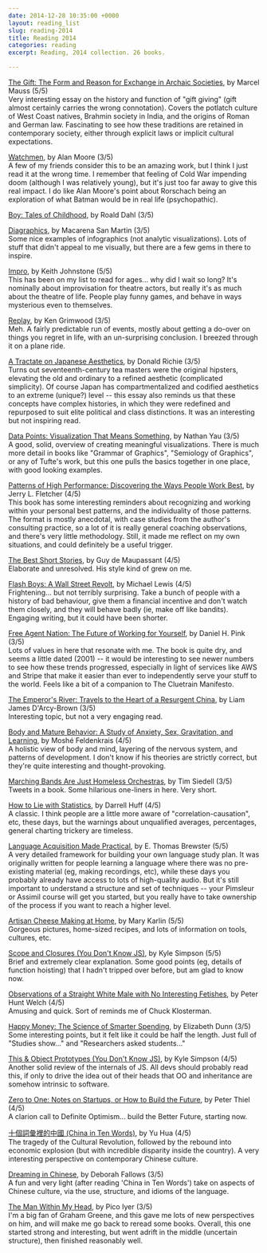```yaml
---
date: 2014-12-28 10:35:00 +0000
layout: reading_list
slug: reading-2014
title: Reading 2014
categories: reading
excerpt: Reading, 2014 collection. 26 books.

---
```

[The Gift: The Form and Reason for Exchange in Archaic Societies](http://amazon.com/dp/039332043X/), by Marcel Mauss (5/5)  
Very interesting essay on the history and function of "gift giving" (gift almost certainly carries the wrong connotation). Covers the potlatch culture of West Coast natives, Brahmin society in India, and the origins of Roman and German law. Fascinating to see how these traditions are retained in contemporary society, either through explicit laws or implicit cultural expectations.

[Watchmen](http://amazon.com/dp/0930289234/), by Alan Moore (3/5)  
A few of my friends consider this to be an amazing work, but I think I just read it at the wrong time. I remember that feeling of Cold War impending doom (although I was relatively young), but it's just too far away to give this real impact. I do like Alan Moore's point about Rorschach being an exploration of what Batman would be in real life (psychopathic).

[Boy: Tales of Childhood](http://amazon.com/dp/0141311401/), by Roald Dahl (3/5)

[Diagraphics](http://amazon.com/dp/006197014X/), by Macarena San Martin (3/5)  
Some nice examples of infographics (not analytic visualizations). Lots of stuff that didn't appeal to me visually, but there are a few gems in there to inspire.

[Impro](http://amazon.com/dp/0878301178/), by Keith Johnstone (5/5)  
This has been on my list to read for ages... why did I wait so long? It's nominally about improvisation for theatre actors, but really it's as much about the theatre of life. People play funny games, and behave in ways mysterious even to themselves.

[Replay](http://amazon.com/dp//), by Ken Grimwood (3/5)  
Meh. A fairly predictable run of events, mostly about getting a do-over on things you regret in life, with an un-surprising conclusion. I breezed through it on a plane ride.

[A Tractate on Japanese Aesthetics](http://amazon.com/dp/1933330236/), by Donald Richie (3/5)  
Turns out seventeenth-century tea masters were the original hipsters, elevating the old and ordinary to a refined aesthetic (complicated simplicity). Of course Japan has compartmentalized and codified aesthetics to an extreme (unique?) level -- this essay also reminds us that these concepts have complex histories, in which they were redefined and repurposed to suit elite political and class distinctions. It was an interesting but not inspiring read.

[Data Points: Visualization That Means Something](http://amazon.com/dp/111846219X/), by Nathan Yau (3/5)  
A good, solid, overview of creating meaningful visualizations. There is much more detail in books like "Grammar of Graphics", "Semiology of Graphics", or any of Tufte's work, but this one pulls the basics together in one place, with good looking examples.

[Patterns of High Performance: Discovering the Ways People Work Best](http://amazon.com/dp/1881052338/), by Jerry L. Fletcher (4/5)  
This book has some interesting reminders about recognizing and working within your personal best patterns, and the individuality of those patterns. The format is mostly anecdotal, with case studies from the author's consulting practice, so a lot of it is really general coaching observations, and there's very little methodology. Still, it made me reflect on my own situations, and could definitely be a useful trigger.

[The Best Short Stories](http://amazon.com/dp/1853261890/), by Guy de Maupassant (4/5)  
Elaborate and unresolved. His style kind of grew on me.

[Flash Boys: A Wall Street Revolt](http://amazon.com/dp/0393244660/), by Michael Lewis (4/5)  
Frightening... but not terribly surprising. Take a bunch of people with a history of bad behaviour, give them a financial incentive and don't watch them closely, and they will behave badly (ie, make off like bandits). Engaging writing, but it could have been shorter.

[Free Agent Nation: The Future of Working for Yourself](http://amazon.com/dp/0446678791/), by Daniel H. Pink (3/5)  
Lots of values in here that resonate with me. The book is quite dry, and seems a little dated (2001) -- it would be interesting to see newer numbers to see how these trends progressed, especially in light of services like AWS and Stripe that make it easier than ever to independently serve your stuff to the world. Feels like a bit of a companion to The Cluetrain Manifesto.

[The Emperor's River: Travels to the Heart of a Resurgent China](http://amazon.com/dp//), by Liam James D'Arcy-Brown (3/5)  
Interesting topic, but not a very engaging read.

[Body and Mature Behavior: A Study of Anxiety, Sex, Gravitation, and Learning](http://amazon.com/dp/1583941150/), by Moshé Feldenkrais (4/5)  
A holistic view of body and mind, layering of the nervous system, and patterns of development. I don't know if his theories are strictly correct, but they're quite interesting and thought-provoking.

[Marching Bands Are Just Homeless Orchestras](http://amazon.com/dp/0974551627/), by Tim Siedell (3/5)  
Tweets in a book. Some hilarious one-liners in here. Very short.

[How to Lie with Statistics](http://amazon.com/dp/0393310728/), by Darrell Huff (4/5)  
A classic. I think people are a little more aware of "correlation-causation", etc, these days, but the warnings about unqualified averages, percentages, general charting trickery are timeless.

[Language Acquisition Made Practical](http://amazon.com/dp/0916636003/), by E. Thomas Brewster (5/5)  
A very detailed framework for building your own language study plan. It was originally written for people learning a language where there was no pre- existing material (eg, making recordings, etc), while these days you probably already have access to lots of high-quality audio. But it's still important to understand a structure and set of techniques -- your Pimsleur or Assimil course will get you started, but you really have to take ownership of the process if you want to reach a higher level.

[Artisan Cheese Making at Home](http://amazon.com/dp/1607740087/), by Mary Karlin (5/5)  
Gorgeous pictures, home-sized recipes, and lots of information on tools, cultures, etc.

[Scope and Closures (You Don't Know JS)](http://amazon.com/dp/1449335586/), by Kyle Simpson (5/5)  
Brief and extremely clear explanation. Some good points (eg, details of function hoisting) that I hadn't tripped over before, but am glad to know now.

[Observations of a Straight White Male with No Interesting Fetishes](http://amazon.com/dp/B00MT612SC/), by Peter Hunt Welch (4/5)  
Amusing and quick. Sort of reminds me of Chuck Klosterman.

[Happy Money: The Science of Smarter Spending](http://amazon.com/dp/1451665067/), by Elizabeth Dunn (3/5)  
Some interesting points, but it felt like it could be half the length. Just full of "Studies show..." and "Researchers asked students..."

[This & Object Prototypes (You Don't Know JS)](http://amazon.com/dp/1491904151/), by Kyle Simpson (4/5)  
Another solid review of the internals of JS. All devs should probably read this, if only to drive the idea out of their heads that OO and inheritance are somehow intrinsic to software.

[Zero to One: Notes on Startups, or How to Build the Future](http://amazon.com/dp/0804139296/), by Peter Thiel (4/5)  
A clarion call to Definite Optimism... build the Better Future, starting now.

[十個詞彙裡的中國 (China in Ten Words)](http://amazon.com/dp/0307739791/), by Yu Hua (4/5)  
The tragedy of the Cultural Revolution, followed by the rebound into economic explosion (but with incredible disparity inside the country). A very interesting perspective on contemporary Chinese culture.

[Dreaming in Chinese](http://amazon.com/dp/B003Y3BB9O/), by Deborah Fallows (3/5)  
A fun and very light (after reading 'China in Ten Words') take on aspects of Chinese culture, via the use, structure, and idioms of the language.

[The Man Within My Head](http://amazon.com/dp/0307387569/), by Pico Iyer (3/5)  
I'm a big fan of Graham Greene, and this gave me lots of new perspectives on him, and will make me go back to reread some books. Overall, this one started strong and interesting, but went adrift in the middle (uncertain structure), then finished reasonably well.